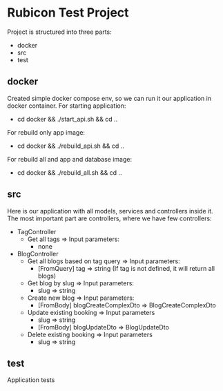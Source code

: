 Rubicon Test Project
===========================

Project is structured into three parts:
* docker
* src
* test

## docker

Created simple docker compose env, so we can run it our application in docker container.
For starting application:
* cd docker && ./start_api.sh && cd ..

For rebuild only app image:
* cd docker && ./rebuild_api.sh && cd ..

For rebuild all and app and database image:
* cd docker && ./rebuild_all.sh && cd ..

## src

Here is our application with all models, services and controllers inside it. The most important part are controllers, where we have few controllers:
* TagController
    * Get all tags => Input parameters:
        * none
* BlogController
    * Get all blogs based on tag query => Input parameters:
        * [FromQuery] tag => string (If tag is not defined, it will return all blogs)
    * Get blog by slug => Input parameters:
        * slug => string
    * Create new blog => Input parameters:
        * [FromBody] blogCreateComplexDto => BlogCreateComplexDto
    * Update existing booking => Input parameters
        * slug => string
        * [FromBody] blogUpdateDto => BlogUpdateDto
    * Delete existing booking => Input parameters
        * slug => string

## test

Application tests